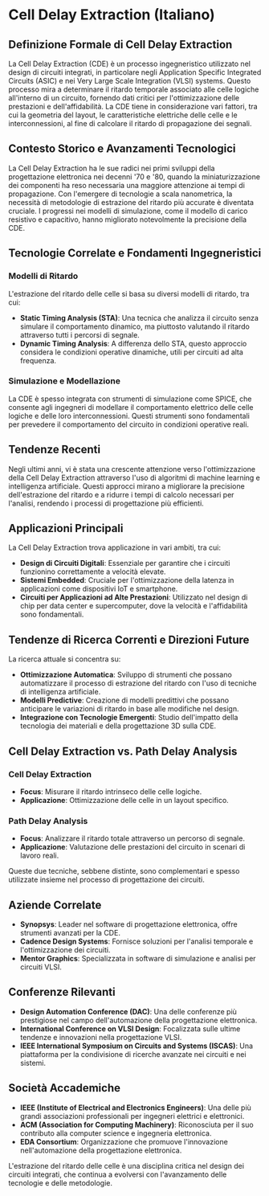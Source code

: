 # Cell Delay Extraction (Italiano)

## Definizione Formale di Cell Delay Extraction

La Cell Delay Extraction (CDE) è un processo ingegneristico utilizzato nel design di circuiti integrati, in particolare negli Application Specific Integrated Circuits (ASIC) e nei Very Large Scale Integration (VLSI) systems. Questo processo mira a determinare il ritardo temporale associato alle celle logiche all'interno di un circuito, fornendo dati critici per l'ottimizzazione delle prestazioni e dell'affidabilità. La CDE tiene in considerazione vari fattori, tra cui la geometria del layout, le caratteristiche elettriche delle celle e le interconnessioni, al fine di calcolare il ritardo di propagazione dei segnali.

## Contesto Storico e Avanzamenti Tecnologici

La Cell Delay Extraction ha le sue radici nei primi sviluppi della progettazione elettronica nei decenni '70 e '80, quando la miniaturizzazione dei componenti ha reso necessaria una maggiore attenzione ai tempi di propagazione. Con l'emergere di tecnologie a scala nanometrica, la necessità di metodologie di estrazione del ritardo più accurate è diventata cruciale. I progressi nei modelli di simulazione, come il modello di carico resistivo e capacitivo, hanno migliorato notevolmente la precisione della CDE.

## Tecnologie Correlate e Fondamenti Ingegneristici

### Modelli di Ritardo

L'estrazione del ritardo delle celle si basa su diversi modelli di ritardo, tra cui:

- **Static Timing Analysis (STA)**: Una tecnica che analizza il circuito senza simulare il comportamento dinamico, ma piuttosto valutando il ritardo attraverso tutti i percorsi di segnale.
- **Dynamic Timing Analysis**: A differenza dello STA, questo approccio considera le condizioni operative dinamiche, utili per circuiti ad alta frequenza.

### Simulazione e Modellazione

La CDE è spesso integrata con strumenti di simulazione come SPICE, che consente agli ingegneri di modellare il comportamento elettrico delle celle logiche e delle loro interconnessioni. Questi strumenti sono fondamentali per prevedere il comportamento del circuito in condizioni operative reali.

## Tendenze Recenti 

Negli ultimi anni, vi è stata una crescente attenzione verso l'ottimizzazione della Cell Delay Extraction attraverso l'uso di algoritmi di machine learning e intelligenza artificiale. Questi approcci mirano a migliorare la precisione dell'estrazione del ritardo e a ridurre i tempi di calcolo necessari per l'analisi, rendendo i processi di progettazione più efficienti.

## Applicazioni Principali

La Cell Delay Extraction trova applicazione in vari ambiti, tra cui:

- **Design di Circuiti Digitali**: Essenziale per garantire che i circuiti funzionino correttamente a velocità elevate.
- **Sistemi Embedded**: Cruciale per l'ottimizzazione della latenza in applicazioni come dispositivi IoT e smartphone.
- **Circuiti per Applicazioni ad Alte Prestazioni**: Utilizzato nel design di chip per data center e supercomputer, dove la velocità e l'affidabilità sono fondamentali.

## Tendenze di Ricerca Correnti e Direzioni Future

La ricerca attuale si concentra su:

- **Ottimizzazione Automatica**: Sviluppo di strumenti che possano automatizzare il processo di estrazione del ritardo con l'uso di tecniche di intelligenza artificiale.
- **Modelli Predictive**: Creazione di modelli predittivi che possano anticipare le variazioni di ritardo in base alle modifiche nel design.
- **Integrazione con Tecnologie Emergenti**: Studio dell'impatto della tecnologia dei materiali e della progettazione 3D sulla CDE.

## Cell Delay Extraction vs. Path Delay Analysis

### Cell Delay Extraction

- **Focus**: Misurare il ritardo intrinseco delle celle logiche.
- **Applicazione**: Ottimizzazione delle celle in un layout specifico.

### Path Delay Analysis

- **Focus**: Analizzare il ritardo totale attraverso un percorso di segnale.
- **Applicazione**: Valutazione delle prestazioni del circuito in scenari di lavoro reali.

Queste due tecniche, sebbene distinte, sono complementari e spesso utilizzate insieme nel processo di progettazione dei circuiti.

## Aziende Correlate

- **Synopsys**: Leader nel software di progettazione elettronica, offre strumenti avanzati per la CDE.
- **Cadence Design Systems**: Fornisce soluzioni per l'analisi temporale e l'ottimizzazione dei circuiti.
- **Mentor Graphics**: Specializzata in software di simulazione e analisi per circuiti VLSI.

## Conferenze Rilevanti

- **Design Automation Conference (DAC)**: Una delle conferenze più prestigiose nel campo dell'automazione della progettazione elettronica.
- **International Conference on VLSI Design**: Focalizzata sulle ultime tendenze e innovazioni nella progettazione VLSI.
- **IEEE International Symposium on Circuits and Systems (ISCAS)**: Una piattaforma per la condivisione di ricerche avanzate nei circuiti e nei sistemi.

## Società Accademiche

- **IEEE (Institute of Electrical and Electronics Engineers)**: Una delle più grandi associazioni professionali per ingegneri elettrici e elettronici.
- **ACM (Association for Computing Machinery)**: Riconosciuta per il suo contributo alla computer science e ingegneria elettronica.
- **EDA Consortium**: Organizzazione che promuove l'innovazione nell'automazione della progettazione elettronica.

L'estrazione del ritardo delle celle è una disciplina critica nel design dei circuiti integrati, che continua a evolversi con l'avanzamento delle tecnologie e delle metodologie.